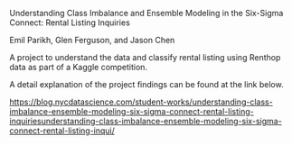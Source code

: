 Understanding Class Imbalance and Ensemble Modeling in the Six-Sigma
Connect: Rental Listing Inquiries

Emil Parikh, Glen Ferguson, and Jason Chen

A project to understand the data and classify rental listing using Renthop data as part of a Kaggle competition.

A detail explanation of the project findings can be found at the link below. 

https://blog.nycdatascience.com/student-works/understanding-class-imbalance-ensemble-modeling-six-sigma-connect-rental-listing-inquiriesunderstanding-class-imbalance-ensemble-modeling-six-sigma-connect-rental-listing-inqui/

